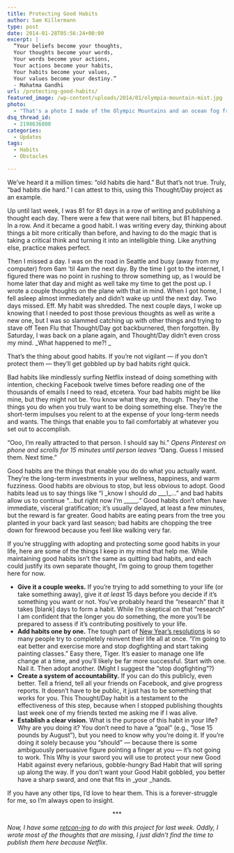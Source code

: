 ```yaml
---
title: Protecting Good Habits
author: Sam Killermann
type: post
date: 2014-01-28T05:56:24+00:00
excerpt: |
  “Your beliefs become your thoughts, 
  Your thoughts become your words, 
  Your words become your actions, 
  Your actions become your habits, 
  Your habits become your values, 
  Your values become your destiny.”
  - Mahatma Gandhi
url: /protecting-good-habits/
featured_image: /wp-content/uploads/2014/01/olympia-mountain-mist.jpg
photo:
  - "That's a photo I made of the Olympic Mountains and an ocean fog from the plane on the way to Seattle. So beautiful. I want to live right where I was when I took that photo."
dsq_thread_id:
  - 2198636808
categories:
  - Updates
tags:
  - Habits
  - Obstacles

---
```

We&#8217;ve heard it a million times: &#8220;old habits die hard.&#8221; But that&#8217;s not true. Truly, &#8220;bad habits die hard.&#8221; I can attest to this, using this Thought/Day project as an example.

Up until last week, I was 81 for 81 days in a row of writing and publishing a thought each day. There were a few that were nail biters, but 81 happened. In a row. And it became a good habit. I was writing every day, thinking about things a bit more critically than before, and having to do the magic that is taking a critical think and turning it into an intelligible thing. Like anything else, practice makes perfect.

Then I missed a day. I was on the road in Seattle and busy (away from my computer) from 6am &#8217;til 4am the next day. By the time I got to the internet, I figured there was no point in rushing to throw something up, as I would be home later that day and might as well take my time to get the post up. I wrote a couple thoughts on the plane with that in mind. When I got home, I fell asleep almost immediately and didn&#8217;t wake up until the next day. Two days missed. Eff. My habit was shredded. The next couple days, I woke up knowing that I needed to post those previous thoughts as well as write a new one, but I was so slammed catching up with other things and trying to stave off Teen Flu that Thought/Day got backburnered, then forgotten. By Saturday, I was back on a plane again, and Thought/Day didn&#8217;t even cross my mind. _What happened to me?! _

That&#8217;s the thing about good habits. If you&#8217;re not vigilant &#8212; if you don&#8217;t protect them &#8212; they&#8217;ll get gobbled up by bad habits right quick.

Bad habits like mindlessly surfing Netflix instead of doing something with intention, checking Facebook twelve times before reading one of the thousands of emails I need to read, etcetera. Your bad habits might be like mine, but they might not be. You know what they are, though. They&#8217;re the things you do when you truly want to be doing something else. They&#8217;re the short-term impulses you relent to at the expense of your long-term needs and wants. The things that enable you to fail comfortably at whatever you set out to accomplish.

&#8220;Ooo, I&#8217;m really attracted to that person. I should say hi.&#8221; *_Opens Pinterest on phone and scrolls for 15 minutes until person leaves_* &#8220;Dang. Guess I missed them. Next time.&#8221;

Good habits are the things that enable you do do what you actually want. They&#8217;re the long-term investments in your wellness, happiness, and warm fuzziness. Good habits are obvious to stop, but less obvious to adopt. Good habits lead us to say things like &#8220;I _know I should _do __\_\\_\_&#8230;&#8221; and bad habits allow us to continue &#8220;&#8230;but right now I&#8217;m \_\_\___.&#8221; Good habits don&#8217;t often have immediate, visceral gratification; it&#8217;s usually delayed, at least a few minutes, but the reward is far greater. Good habits are eating pears from the tree you planted in your back yard last season; bad habits are chopping the tree down for firewood because you feel like walking very far.

If you&#8217;re struggling with adopting and protecting some good habits in your life, here are some of the things I keep in my mind that help me. While maintaining good habits isn&#8217;t the same as quitting bad habits, and each could justify its own separate thought, I&#8217;m going to group them together here for now.

  * **Give it a couple weeks.** If you&#8217;re trying to add something to your life (or take something away), give it _at least_ 15 days before you decide if it&#8217;s something you want or not. You&#8217;ve probably heard the &#8220;research&#8221; that it takes [blank] days to form a habit. While I&#8217;m skeptical on that &#8220;research&#8221; I am confident that the longer you do something, the more you&#8217;ll be prepared to assess if it&#8217;s contributing positively to your life.
  * **Add habits one by one.** The tough part of [New Year&#8217;s resolutions][1] is so many people try to completely reinvent their life all at once. &#8220;I&#8217;m going to eat better and exercise more and stop dogfighting and start taking painting classes.&#8221; Easy there, Tiger. It&#8217;s easier to manage one life change at a time, and you&#8217;ll likely be far more successful. Start with one. Nail it. Then adopt another. (Might I suggest the &#8220;stop dogfighting&#8221;?)
  * **Create a system of accountability.** If you can do this publicly, even better. Tell a friend, tell all your friends on Facebook, and give progress reports. It doesn&#8217;t have to be public, it just has to be something that works for you. This Thought/Day habit is a testament to the effectiveness of this step, because when I stopped publishing thoughts last week one of my friends texted me asking me if I was alive.
  * **Establish a clear vision.** What is the purpose of this habit in your life? Why are you doing it? You don&#8217;t need to have a &#8220;goal&#8221; (e.g., &#8220;lose 15 pounds by August&#8221;), but you need to know why you&#8217;re doing it. If you&#8217;re doing it solely because you &#8220;should&#8221; &#8212; because there is some ambiguously persuasive figure pointing a finger at you &#8212; it&#8217;s not going to work. This Why is your sword you will use to protect your new Good Habit against every nefarious, gobble-hungry Bad Habit that will spring up along the way. If you don&#8217;t want your Good Habit gobbled, you better have a sharp sward, and one that fits in _your _hands.

If you have any other tips, I&#8217;d love to hear them. This is a forever-struggle for me, so I&#8217;m always open to insight.

<p style="text-align: center;">
  ***
</p>

<p style="text-align: left;">
  <em>Now, I have some <a href="http://en.wikipedia.org/wiki/Retroactive_continuity" target="_blank">retcon-ing</a> to do with this project for last week. Oddly, I wrote most of the thoughts that are missing, I just didn&#8217;t find the time to publish them here because Netflix.</em>
</p>

 [1]: //new-years-resolutions-happy-world/ "If Everyone Made these 12 New Year’s Resolutions, the World Would Be Happier"